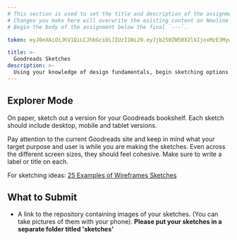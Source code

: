 ```yaml
---
# This section is used to set the title and description of the assignment on Newline. Do not edit `token`.
# Changes you make here will overwrite the existing content on Newline when synced via Github.
# Begin the body of the assignment below the final `---`.

token: eyJ0eXAiOiJKV1QiLCJhbGciOiJIUzI1NiJ9.eyJjb250ZW50X2lkIjoxMzE3MywiY29udGVudF90eXBlIjoiQXNzaWdubWVudCJ9.BFsDOosMnb_geVzRzjDqcA3JGAQtpES99YrplED0Z40

title: >-
  Goodreads Sketches 
description: >-
  Using your knowledge of design fundamentals, begin sketching options for your Goodreads Bookshelf
---
```

## Explorer Mode

On paper, sketch out a version for your Goodreads bookshelf. Each sketch should include desktop, mobile and tablet versions. 

Pay attention to the current Goodreads site and keep in mind what your target purpose and user is while you are making the sketches. Even across the different screen sizes, they should feel cohesive. Make sure to write a label or title on each. 

For sketching ideas: [25 Examples of Wireframes Sketches](http://inspirationfeed.com/inspiration/25-examples-of-wireframes-and-mockups-sketches/) 


## What to Submit
- A link to the repository containing images of your sketches. (You can take pictures of them with your phone). **Please put your sketches in a separate folder titled 'sketches'**
 
